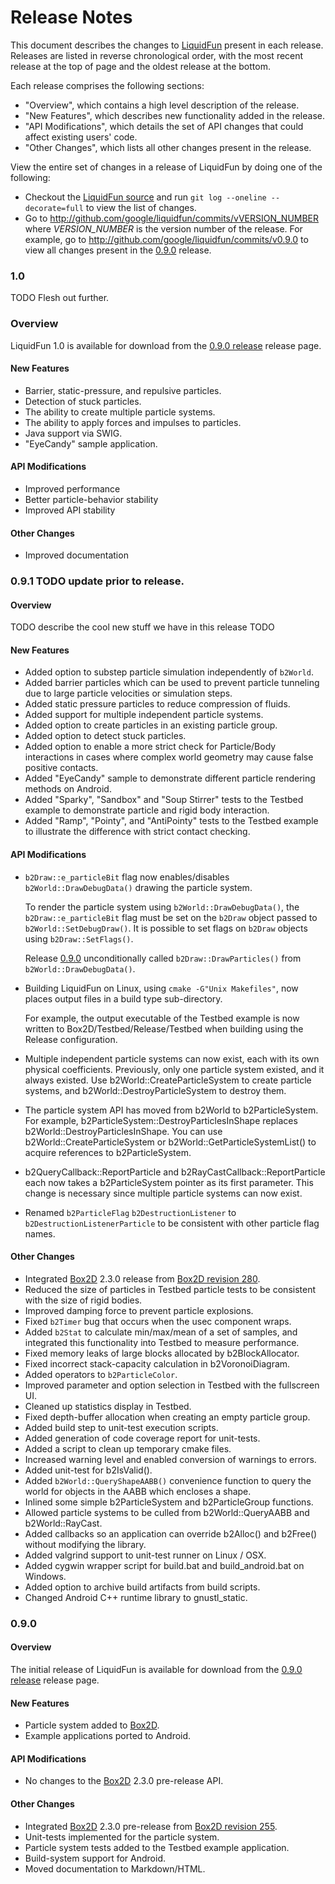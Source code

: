 # Release Notes

This document describes the changes to [LiquidFun][] present in each release.
Releases are listed in reverse chronological order, with the most recent
release at the top of page and the oldest release at the bottom.

Each release comprises the following sections:
*   "Overview", which contains a high level description of the release.
*   "New Features", which describes new functionality added in the release.
*   "API Modifications", which details the set of API changes that could affect
    existing users' code.
*   "Other Changes", which lists all other changes present in the release.

View the entire set of changes in a release of LiquidFun by doing one of the
following:
*   Checkout the [LiquidFun source][] and run
    `git log --oneline --decorate=full` to view the list of changes.
*   Go to http://github.com/google/liquidfun/commits/vVERSION_NUMBER where
    *VERSION_NUMBER* is the version number of the release.
    For example, go to http://github.com/google/liquidfun/commits/v0.9.0 to
    view all changes present in the [0.9.0][] release.

### 1.0

TODO Flesh out further.

### Overview

LiquidFun 1.0 is available for download from the [0.9.0 release][] release page.

#### New Features

*   Barrier, static-pressure, and repulsive particles.
*   Detection of stuck particles.
*   The ability to create multiple particle systems.
*   The ability to apply forces and impulses to particles.
*   Java support via SWIG.
*   "EyeCandy" sample application.

#### API Modifications

*   Improved performance
*   Better particle-behavior stability
*   Improved API stability

#### Other Changes

*   Improved documentation

### 0.9.1 TODO update prior to release.

#### Overview

TODO describe the cool new stuff we have in this release TODO

#### New Features

*   Added option to substep particle simulation independently of `b2World`.
*   Added barrier particles which can be used to prevent particle tunneling
    due to large particle velocities or simulation steps.
*   Added static pressure particles to reduce compression of fluids.
*   Added support for multiple independent particle systems.
*   Added option to create particles in an existing particle group.
*   Added option to detect stuck particles.
*   Added option to enable a more strict check for Particle/Body interactions
    in cases where complex world geometry may cause false positive contacts.
*   Added "EyeCandy" sample to demonstrate different particle rendering methods
    on Android.
*   Added "Sparky", "Sandbox" and "Soup Stirrer" tests to the Testbed example
    to demonstrate particle and rigid body interaction.
*   Added "Ramp", "Pointy", and "AntiPointy" tests to the Testbed example to
    illustrate the difference with strict contact checking.

#### API Modifications

*   `b2Draw::e_particleBit` flag now enables/disables
    `b2World::DrawDebugData()` drawing the particle system.
    
    To render the particle system using `b2World::DrawDebugData()`, the
    `b2Draw::e_particleBit` flag must be set on the `b2Draw` object passed
    to `b2World::SetDebugDraw()`.  It is possible to set flags on `b2Draw`
    objects using `b2Draw::SetFlags()`.
    
    Release [0.9.0][] unconditionally called `b2Draw::DrawParticles()` from
    `b2World::DrawDebugData()`.
*   Building LiquidFun on Linux, using `cmake -G"Unix Makefiles"`, now places
    output files in a build type sub-directory.

    For example, the output executable of the Testbed example is now
    written to Box2D/Testbed/Release/Testbed when building using the Release
    configuration.
*   Multiple independent particle systems can now exist, each with its own
    physical coefficients.  Previously, only one particle system existed, and
    it always existed. Use b2World::CreateParticleSystem to create particle
    systems, and b2World::DestroyParticleSystem to destroy them.
*   The particle system API has moved from b2World to b2ParticleSystem.
    For example, b2ParticleSystem::DestroyParticlesInShape replaces
    b2World::DestroyParticlesInShape.  You can use
    b2World::CreateParticleSystem or b2World::GetParticleSystemList() to
    acquire references to b2ParticleSystem.
*   b2QueryCallback::ReportParticle and b2RayCastCallback::ReportParticle each
    now takes a b2ParticleSystem pointer as its first parameter. This change is
    necessary since multiple particle systems can now exist.
*   Renamed `b2ParticleFlag` `b2DestructionListener` to
    `b2DestructionListenerParticle` to be consistent with other particle flag
    names.

#### Other Changes

*   Integrated [Box2D][] 2.3.0 release from [Box2D revision 280][].
*   Reduced the size of particles in Testbed particle tests to be consistent
    with the size of rigid bodies.
*   Improved damping force to prevent particle explosions.
*   Fixed `b2Timer` bug that occurs when the usec component wraps.
*   Added `b2Stat` to calculate min/max/mean of a set of samples, and
    integrated this functionality into Testbed to measure performance.
*   Fixed memory leaks of large blocks allocated by b2BlockAllocator.
*   Fixed incorrect stack-capacity calculation in b2VoronoiDiagram.
*   Added operators to `b2ParticleColor`.
*   Improved parameter and option selection in Testbed with the fullscreen UI.
*   Cleaned up statistics display in Testbed.
*   Fixed depth-buffer allocation when creating an empty particle group.
*   Added build step to unit-test execution scripts.
*   Added generation of code coverage report for unit-tests.
*   Added a script to clean up temporary cmake files.
*   Increased warning level and enabled conversion of warnings to errors.
*   Added unit-test for b2IsValid().
*   Added `b2World::QueryShapeAABB()` convenience function to query the world
    for objects in the AABB which encloses a shape.
*   Inlined some simple b2ParticleSystem and b2ParticleGroup functions.
*   Allowed particle systems to be culled from b2World::QueryAABB and
    b2World::RayCast.
*   Added callbacks so an application can override b2Alloc() and b2Free()
    without modifying the library.
*   Added valgrind support to unit-test runner on Linux / OSX.
*   Added cygwin wrapper script for build.bat and build_android.bat on Windows.
*   Added option to archive build artifacts from build scripts.
*   Changed Android C++ runtime library to gnustl_static.

### 0.9.0 <a name="0.9.0"></a>

#### Overview

The initial release of LiquidFun is available for download from the
[0.9.0 release][] release page.

#### New Features

*   Particle system added to [Box2D][].
*   Example applications ported to Android.

#### API Modifications

*   No changes to the [Box2D][] 2.3.0 pre-release API.

#### Other Changes

*   Integrated [Box2D][] 2.3.0 pre-release from [Box2D revision 255][].
*   Unit-tests implemented for the particle system.
*   Particle system tests added to the Testbed example application.
*   Build-system support for Android.
*   Moved documentation to Markdown/HTML.

  [LiquidFun]: ../../index.html
  [LiquidFun source]: http://github.com/google/liquidfun
  [0.9.0]: #0.9.0
  [0.9.0 release]: http://github.com/google/liquidfun/releases/tag/v0.9.0
  [Box2D]: http://box2d.org
  [Box2D revision 280]: http://code.google.com/p/box2d/source/detail?r=280
  [Box2D revision 255]: http://code.google.com/p/box2d/source/detail?r=255
